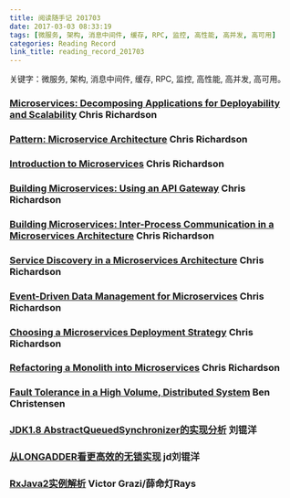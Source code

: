 ```yaml
---
title: 阅读随手记 201703
date: 2017-03-03 08:33:19
tags: [微服务, 架构, 消息中间件, 缓存, RPC, 监控, 高性能, 高并发, 高可用]
categories: Reading Record
link_title: reading_record_201703
---
```

关键字：微服务, 架构, 消息中间件, 缓存, RPC, 监控, 高性能, 高并发, 高可用。
<!-- more -->


###  [Microservices: Decomposing Applications for Deployability and Scalability](https://www.infoq.com/articles/microservices-intro)  Chris Richardson



###  [Pattern: Microservice Architecture](http://microservices.io/patterns/microservices.html) Chris Richardson



###  [Introduction to Microservices](https://www.nginx.com/blog/introduction-to-microservices/) Chris Richardson



###  [Building Microservices: Using an API Gateway](https://www.nginx.com/blog/building-microservices-using-an-api-gateway/) Chris Richardson



###  [Building Microservices: Inter-Process Communication in a Microservices Architecture](https://www.nginx.com/blog/building-microservices-inter-process-communication) Chris Richardson



###  [Service Discovery in a Microservices Architecture](https://www.nginx.com/blog/service-discovery-in-a-microservices-architecture/) Chris Richardson



###  [Event-Driven Data Management for Microservices](https://www.nginx.com/blog/event-driven-data-management-microservices/) Chris Richardson



###  [Choosing a Microservices Deployment Strategy](https://www.nginx.com/blog/deploying-microservices/) Chris Richardson



###  [Refactoring a Monolith into Microservices](https://www.nginx.com/blog/refactoring-a-monolith-into-microservices/) Chris Richardson


### [Fault Tolerance in a High Volume, Distributed System](http://techblog.netflix.com/2012/02/fault-tolerance-in-high-volume.html) Ben Christensen


### [JDK1.8 AbstractQueuedSynchronizer的实现分析](http://www.infoq.com/cn/articles/jdk1.8-abstractqueuedsynchronizer) 刘锟洋



### [从LONGADDER看更高效的无锁实现](http://coolshell.cn/articles/11454.html) jd刘锟洋



### [RxJava2实例解析](http://www.infoq.com/cn/articles/rxjava2-by-example)  Victor Grazi/薛命灯Rays

